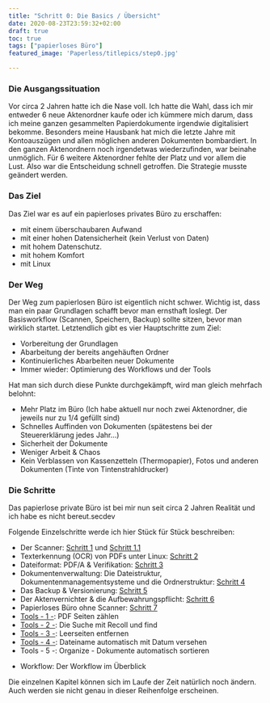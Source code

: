 ```yaml
---
title: "Schritt 0: Die Basics / Übersicht"
date: 2020-08-23T23:59:32+02:00
draft: true
toc: true
tags: ["papierloses Büro"]
featured_image: 'Paperless/titlepics/step0.jpg'

---
```


### Die Ausgangssituation

Vor circa 2 Jahren hatte ich die Nase voll. Ich hatte die Wahl, dass ich mir entweder 6 neue Aktenordner 
kaufe oder ich kümmere mich darum, dass ich meine ganzen gesammelten Papierdokumente irgendwie 
digitalisiert bekomme. Besonders meine Hausbank hat mich die letzte Jahre mit Kontoauszügen und allen möglichen 
anderen Dokumenten bombardiert. In den ganzen Aktenordnern noch irgendetwas wiederzufinden, 
war beinahe unmöglich. Für 6 weitere Aktenordner fehlte der Platz und vor allem die Lust.
Also war die Entscheidung schnell getroffen. Die Strategie musste geändert werden.

### Das Ziel

Das Ziel war es auf ein papierloses privates Büro zu erschaffen:
 * mit einem überschaubaren Aufwand
 * mit einer hohen Datensicherheit (kein Verlust von Daten)
 * mit hohem Datenschutz.
 * mit hohem Komfort
 * mit Linux

### Der Weg

Der Weg zum papierlosen Büro ist eigentlich nicht schwer. Wichtig ist, dass man ein paar Grundlagen 
schafft bevor man ernsthaft loslegt. Der Basisworkflow (Scannen, Speichern, Backup) sollte sitzen, 
bevor man wirklich startet. Letztendlich gibt es vier Hauptschritte zum Ziel:

* Vorbereitung der Grundlagen
* Abarbeitung der bereits angehäuften Ordner
* Kontinuierliches Abarbeiten neuer Dokumente
* Immer wieder: Optimierung des Workflows und der Tools

Hat man sich durch diese Punkte durchgekämpft, wird man gleich mehrfach belohnt:

* Mehr Platz im Büro (Ich habe aktuell nur noch zwei Aktenordner, die jeweils nur zu 1/4 gefüllt sind)
* Schnelles Auffinden von Dokumenten (spätestens bei der Steuererklärung jedes Jahr...)
* Sicherheit der Dokumente
* Weniger Arbeit & Chaos
* Kein Verblassen von Kassenzetteln (Thermopapier), Fotos und anderen Dokumenten (Tinte von Tintenstrahldrucker)

### Die Schritte

Das papierlose private Büro ist bei mir nun seit circa 2 Jahren Realität und ich habe
es nicht bereut.secdev

Folgende Einzelschritte werde ich hier Stück für Stück beschreiben:

* Der Scanner: [Schritt 1](schritt-1-der-richtige-scanner-fürs-papierlose-büro) und [Schritt 1.1](schritt-1.1-fortsetzung-der-richtige-scanner-fürs-papierlose-büro) 
* Texterkennung (OCR) von PDFs unter Linux: [Schritt 2](schritt-2-texterkennung-ocr-von-pd-fs-unter-linux)
* Dateiformat: PDF/A & Verifikation: [Schritt 3](schritt-3-das-richtige-dateiformat-pdf-a)
* Dokumentenverwaltung: Die Dateistruktur, Dokumentenmanagementsysteme und die Ordnerstruktur: [Schritt 4](schritt-4-organisation-und-strukturierung-der-digitalen-dokumente)
* Das Backup & Versionierung: [Schritt 5](schritt-5-das-backup)
* Der Aktenvernichter & die Aufbewahrungspflicht: [Schritt 6](schritt-6-vernichten)
* Papierloses Büro ohne Scanner: [Schritt 7](schritt-7-papierloses-büro-ohne-scanner)
* [Tools - 1 -](tools-1-pdf-seiten-zählen): PDF Seiten zählen
* [Tools - 2 -](tools-2-dokumente-finden-mit-recoll): Die Suche mit Recoll und find
* [Tools - 3 -](tools-3-leerseiten-entfernen): Leerseiten entfernen
* [Tools - 4 -](tools-4-dateiname-automatisch-mit-datum-versehen): Dateiname automatisch mit Datum versehen
* Tools - 5 -: Organize - Dokumente automatisch sortieren
<!--* Tools - 6 -: Beschädigte PDFs finden und reparieren
* Tools - 7 -: Der PDF Viewer-->
* Workflow: Der Workflow im Überblick
<!--* Workflow - 2 -: Rechnungen per E-Mail
* Foto-Digitalisierung
* Die Cloud-->

Die einzelnen Kapitel können sich im Laufe der Zeit natürlich noch ändern. 
Auch werden sie nicht genau in dieser Reihenfolge erscheinen.
